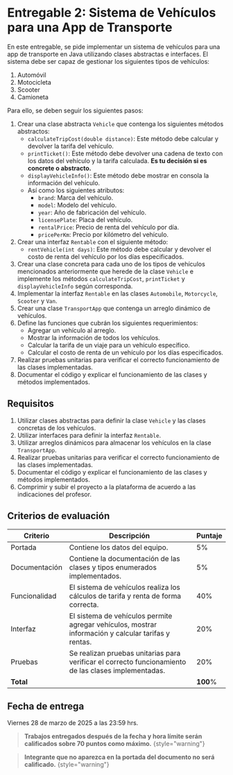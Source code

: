 # Entregable 2: Sistema de Vehículos para una App de Transporte

En este entregable, se pide implementar un sistema de vehículos para una app de transporte en Java utilizando clases
abstractas e interfaces. El sistema debe ser capaz de gestionar los siguientes tipos de vehículos:

1. Automóvil
2. Motocicleta
3. Scooter
4. Camioneta

Para ello, se deben seguir los siguientes pasos:

1. Crear una clase abstracta `Vehicle` que contenga los siguientes métodos abstractos:
    * `calculateTripCost(double distance)`: Este método debe calcular y devolver la tarifa del vehículo.
    * `printTicket()`: Este método debe devolver una cadena de texto con los datos del vehículo y la tarifa calculada.
      **Es tu decisión si es concrete o abstracto.**
    * `displayVehicleInfo()`: Este método debe mostrar en consola la información del vehículo.
    * Así como los siguientes atributos:
        * `brand`: Marca del vehículo.
        * `model`: Modelo del vehículo.
        * `year`: Año de fabricación del vehículo.
        * `licensePlate`: Placa del vehículo.
        * `rentalPrice`: Precio de renta del vehículo por día.
        * `pricePerKm`: Precio por kilómetro del vehículo.
2. Crear una interfaz `Rentable` con el siguiente método:
    * `rentVehicle(int days)`: Este método debe calcular y devolver el costo de renta del vehículo por los días
      especificados.
3. Crear una clase concreta para cada uno de los tipos de vehículos mencionados anteriormente que herede de la clase
   `Vehicle` e implemente los métodos `calculateTripCost`, `printTicket` y `displayVehicleInfo` según corresponda.
4. Implementar la interfaz `Rentable` en las clases `Automobile`, `Motorcycle`, `Scooter` y `Van`.
5. Crear una clase `TransportApp` que contenga un arreglo dinámico de vehículos.
6. Define las funciones que cubrán los siguientes requerimientos:
    * Agregar un vehículo al arreglo.
    * Mostrar la información de todos los vehículos.
    * Calcular la tarifa de un viaje para un vehículo específico.
    * Calcular el costo de renta de un vehículo por los días especificados.
7. Realizar pruebas unitarias para verificar el correcto funcionamiento de las clases implementadas.
8. Documentar el código y explicar el funcionamiento de las clases y métodos implementados.

## Requisitos

1. Utilizar clases abstractas para definir la clase `Vehicle` y las clases concretas de los vehículos.
2. Utilizar interfaces para definir la interfaz `Rentable`.
3. Utilizar arreglos dinámicos para almacenar los vehículos en la clase `TransportApp`.
4. Realizar pruebas unitarias para verificar el correcto funcionamiento de las clases implementadas.
5. Documentar el código y explicar el funcionamiento de las clases y métodos implementados.
6. Comprimir y subir el proyecto a la plataforma de acuerdo a las indicaciones del profesor.

## Criterios de evaluación

| Criterio      | Descripción                                                                                          | Puntaje  |
|---------------|------------------------------------------------------------------------------------------------------|----------|
| Portada       | Contiene los datos del equipo.                                                                       | 5%       |
| Documentación | Contiene la documentación de las clases y tipos enumerados implementados.                            | 5%       |
| Funcionalidad | El sistema de vehículos realiza los cálculos de tarifa y renta de forma correcta.                    | 40%      |
| Interfaz      | El sistema de vehículos permite agregar vehículos, mostrar información y calcular tarifas y rentas.  | 20%      |
| Pruebas       | Se realizan pruebas unitarias para verificar el correcto funcionamiento de las clases implementadas. | 20%      |
| **Total**     |                                                                                                      | **100**% |

## Fecha de entrega

Viernes 28 de marzo de 2025 a las 23:59 hrs.

> **Trabajos entregados después de la fecha y hora límite serán calificados sobre 70 puntos como máximo.**
> {style="warning"}

> **Integrante que no aparezca en la portada del documento no será calificado.**
> {style="warning"}